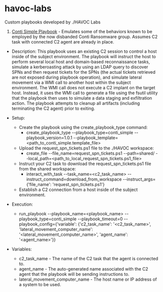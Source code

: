 # havoc-labs
Custom playbooks developed by ./HAVOC Labs

1.  [Conti Simple Playbook](./custom_playbooks/conti_simple/) - Emulates some of the behaviors known to be employed by the now disbanded Conti Ransomware group. Assumes C2 task with connected C2 agent are already in place.
- Description: This playbook uses an existing C2 session to control a host inside of the subject environment. The playbook will instruct the host to perform several local host and domain-based reconnaissance tasks, simulate a kerberoasting attack by using an LDAP query to discover SPNs and then request tickets for the SPNs (the actual tickets retrieved are not exposed during playbook operation), and simulate lateral movement via a WMI call to another host within the subject environment. The WMI call does not execute a C2 implant on the target host. Instead, it uses the WMI call to generate a file using the fsutil utility that the playbook then uses to simulate a data staging and exfiltration action. The playbook attempts to cleanup all artifacts (including terminating the C2 agent) prior to exiting.

- Setup:
  - Create the playbook using the create_playbook_type command:
    - create_playbook_type --playbook_type=conti_simple --playbook_version=1.0.1 --playbook_template=<path_to_conti_simple.template_file>
  - Upload the request_spn_tickets.ps1 file to the ./HAVOC workspace:
    - create_file --file_name=request_spn_tickets.ps1 --path=shared/ --local_path=<path_to_local_request_spn_tickets.ps1_file>
  - Instruct your C2 task to download the request_spn_tickets.ps1 file from the shared workspace:
    - interact_with_task --task_name=<c2_task_name> --instruct_command=download_from_workspace --instruct_args={'file_name': 'request_spn_tickets.ps1'}
  - Establish a C2 connection from a host inside of the subject environment.

- Execution:
  - run_playbook --playbook_name=<playbook_name> --playbook_type=conti_simple --playbook_timeout=0 --playbook_config={'variable': {'c2_task_name': '<c2_task_name>', 'lateral_movement_computer_name': '<lateral_movement_computer_name>', 'agent_name': '<agent_name>'}}

- Variables:
  - c2_task_name - The name of the C2 task that the agent is connected to.
  - agent_name - The auto-generated name associated with the C2 agent that the playbook will be sending instructions to.
  - lateral_movement_computer_name - The host name or IP address of a system to be used.
